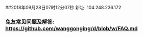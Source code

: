 ##2018年09月28日07时12分07秒 新址: 104.248.236.172
### 兔友常见问题及解答: https://github.com/wanggonging/d/blob/w/FAQ.md

